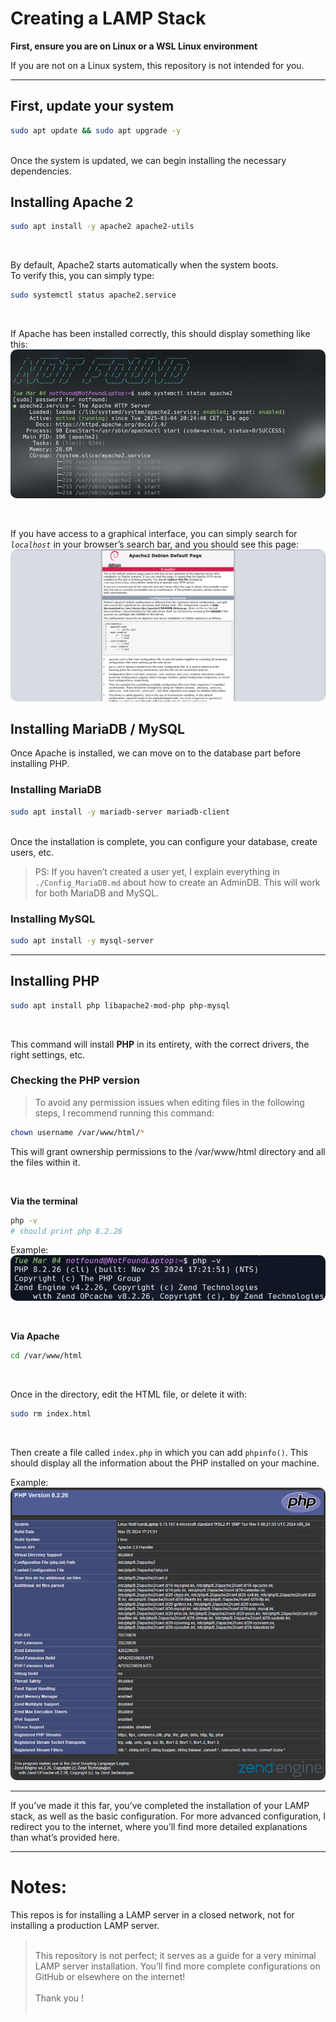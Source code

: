 # Creating a LAMP Stack

**First, ensure you are on Linux or a WSL Linux environment**

If you are not on a Linux system, this repository is not intended for you.

---

## First, update your system

```bash
sudo apt update && sudo apt upgrade -y
```

<br/>
Once the system is updated, we can begin installing the necessary dependencies.

## Installing Apache 2

```bash
sudo apt install -y apache2 apache2-utils
```

<br/>

By default, Apache2 starts automatically when the system boots.<br/>
To verify this, you can simply type:

```bash
sudo systemctl status apache2.service
```

<br/>

If Apache has been installed correctly, this should display something like this:
<img src="../imgs/command_output_apache2.png" style="border-radius: 10px;"/>

<br>

If you have access to a graphical interface, you can simply search for _`localhost`_ in your browser’s search bar, and you should see this page:
<img src="../imgs/localhost_output.png" style="border-radius: 10px;"/>

## Installing MariaDB / MySQL

Once Apache is installed, we can move on to the database part before installing PHP.

### Installing MariaDB

```bash
sudo apt install -y mariadb-server mariadb-client
```

<br/>
Once the installation is complete, you can configure your database, create users, etc.

> PS: If you haven’t created a user yet, I explain everything in `./Config_MariaDB.md` about how to create an AdminDB. This will work for both MariaDB and MySQL.

### Installing MySQL

```bash
sudo apt install -y mysql-server
```

---

## Installing PHP

```bash
sudo apt install php libapache2-mod-php php-mysql
```

<br/>

This command will install **PHP** in its entirety, with the correct drivers, the right settings, etc.

### Checking the PHP version

> To avoid any permission issues when editing files in the following steps, I recommend running this command:

```bash
chown username /var/www/html/*
```

This will grant ownership permissions to the /var/www/html directory and all the files within it.

<br/>

**Via the terminal**

```bash
php -v
# should print php 8.2.26
```

Example:
<img src="../imgs/php_cmd_output.png" style="border-radius: 10px;"/>

<br/>

**Via Apache**

```bash
cd /var/www/html
```

<br/>

Once in the directory, edit the HTML file, or delete it with:

```bash
sudo rm index.html
```

<br/>

Then create a file called `index.php` in which you can add `phpinfo()`. This should display all the information about the PHP installed on your machine.

Example:
<img src="../imgs/phpinfo_output.png" style="border-radius: 10px;"/>

---

If you’ve made it this far, you’ve completed the installation of your LAMP stack, as well as the basic configuration. For more advanced configuration, I redirect you to the internet, where you’ll find more detailed explanations than what’s provided here.

---

# Notes:

This repos is for installing a LAMP server in a closed network, not for installing a production LAMP server.

> <br/>
> This repository is not perfect; it serves as a guide for a very minimal LAMP server installation. You’ll find more complete configurations on GitHub or elsewhere on the internet! 
> <br/>
> <br/>
> Thank you ! 
> <br/>
> <br/>
